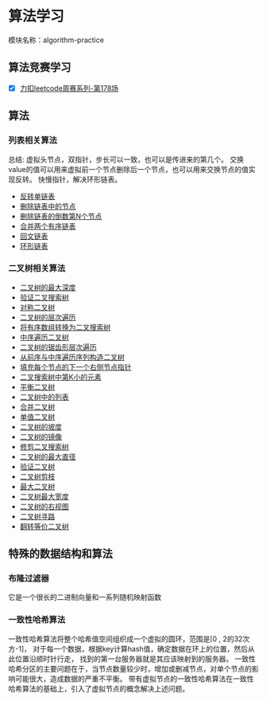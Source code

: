 # 算法学习

模块名称：algorithm-practice

## 算法竞赛学习

- [x] [力扣leetcode周赛系列-第178场](https://www.toutiao.com/i6799238431051350532/)

## 算法

### 列表相关算法

总结: 虚拟头节点，双指针，步长可以一致，也可以是传进来的第几个。
交换value的值可以用来虚拟前一个节点删除后一个节点，也可以用来交换节点的值实现反转。
快慢指针，解决环形链表。

- [反转单链表](https://www.toutiao.com/i6806239361680540171/)
- [删除链表中的节点](https://www.toutiao.com/i6806475703521903116/)
- [删除链表的倒数第N个节点](https://www.toutiao.com/i6807228381768188429/)
- [合并两个有序链表](https://www.toutiao.com/i6807584336703914499/)
- [回文链表](https://www.toutiao.com/i6808024343902159372/)
- [环形链表](https://www.toutiao.com/i6808442471421313548/)

### 二叉树相关算法

- [二叉树的最大深度](https://www.toutiao.com/i6808798912267158027/)
- [验证二叉搜索树](https://www.toutiao.com/i6809221437497278988/)
- [对称二叉树](https://www.toutiao.com/i6809559740499100167/)
- [二叉树的层次遍历](https://www.toutiao.com/i6809891274313695756/)
- [将有序数组转换为二叉搜索树](https://www.toutiao.com/i6810376190738563598/)
- [中序遍历二叉树](https://www.toutiao.com/i6810657575986528775/)
- [二叉树的锯齿形层次遍历](https://www.toutiao.com/i6810938127432024580/)
- [从前序与中序遍历序列构造二叉树](https://www.toutiao.com/i6811370590365024771/)
- [填充每个节点的下一个右侧节点指针](https://www.toutiao.com/i6811862496777863687/)
- [二叉搜索树中第K小的元素](https://www.toutiao.com/i6812874863313682947/)
- [平衡二叉树](https://www.toutiao.com/i6813339162939228686/)
- [二叉树中的列表](https://www.toutiao.com/i6813518317374931467/)
- [合并二叉树](https://www.toutiao.com/i6813899896257511944/)
- [单值二叉树](https://www.toutiao.com/i6814451367084556803/)
- [二叉树的坡度](https://www.toutiao.com/i6814710498727035404/)
- [二叉树的镜像](https://www.toutiao.com/i6815196134449873419/)
- [修剪二叉搜索树](https://www.toutiao.com/i6815724437950693895/)
- [二叉树的最大直径](https://www.toutiao.com/i6816213909574255111/)
- [验证二叉树](https://www.toutiao.com/i6816671344797680131/)
- [二叉树剪枝](https://www.toutiao.com/i6817393067213980167/)
- [最大二叉树](https://www.toutiao.com/i6817720002876015117/)
- [二叉树最大宽度](https://www.toutiao.com/i6818007856504111619/)
- [二叉树的右视图](https://www.toutiao.com/i6818336179893568003/)
- [二叉树寻路](https://www.toutiao.com/i6819094788957012493/)
- [翻转等价二叉树](https://www.toutiao.com/i6819106762122068484/)

## 特殊的数据结构和算法

### 布隆过滤器

它是一个很长的二进制向量和一系列随机映射函数

### 一致性哈希算法

一致性哈希算法将整个哈希值空间组织成一个虚拟的圆环，范围是[0 , 2的32次方-1]，
对于每一个数据，根据key计算hash值，确定数据在环上的位置，然后从此位置沿顺时针行走，
找到的第一台服务器就是其应该映射到的服务器。
一致性哈希分区的主要问题在于，当节点数量较少时，增加或删减节点，对单个节点的影响可能很大，造成数据的严重不平衡。
带有虚拟节点的一致性哈希算法在一致性哈希算法的基础上，引入了虚拟节点的概念解决上述问题。
